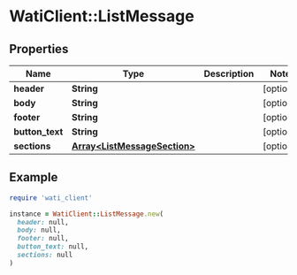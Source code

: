 # WatiClient::ListMessage

## Properties

| Name | Type | Description | Notes |
| ---- | ---- | ----------- | ----- |
| **header** | **String** |  | [optional] |
| **body** | **String** |  | [optional] |
| **footer** | **String** |  | [optional] |
| **button_text** | **String** |  | [optional] |
| **sections** | [**Array&lt;ListMessageSection&gt;**](ListMessageSection.md) |  | [optional] |

## Example

```ruby
require 'wati_client'

instance = WatiClient::ListMessage.new(
  header: null,
  body: null,
  footer: null,
  button_text: null,
  sections: null
)
```

